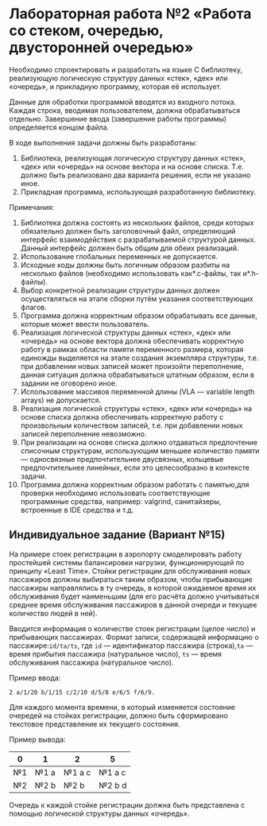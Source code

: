 # Лабораторная работа №2 «Работа со стеком, очередью, двусторонней очередью»

Необходимо спроектировать и разработать на языке C библиотеку, реализующую логическую структуру данных «стек», «дек» или «очередь», и прикладную программу, которая её использует.

Данные для обработки программой вводятся из входного потока. Каждая строка, вводимая пользователем, должна обрабатываться отдельно. Завершение ввода (завершение работы программы) определяется концом файла.

В ходе выполнения задачи должны быть разработаны:

1. Библиотека, реализующая логическую структуру данных «стек», «дек» или «очередь» на основе вектора и на основе списка. Т.е. должно быть реализовано два варианта решения, если не указано иное.
1. Прикладная программа, использующая разработанную библиотеку.

Примечания:

1. Библиотека должна состоять из нескольких файлов, среди которых обязательно должен быть заголовочный файл, определяющий интерфейс взаимодействия с разрабатываемой структурой данных. Данный интерфейс должен быть общим для обеих реализаций.
1. Использование глобальных переменных не допускается.
1. Исходные коды должны быть логичным образом разбиты на несколько файлов (необходимо использовать как\*.c-файлы, так и\*.h-файлы).
1. Выбор конкретной реализации структуры данных должен осуществляться на этапе сборки путём указания соответствующих флагов.
1. Программа должна корректным образом обрабатывать все данные, которые может ввести пользователь.
1. Реализация логической структуры данных «стек», «дек» или «очередь» на основе вектора должна обеспечивать корректную работу в рамках области памяти переменного размера, которая единожды выделяется на этапе создания экземпляра структуры, т.е. при добавлении новых записей может произойти переполнение, данная ситуация должна обрабатываться штатным образом, если в задании не оговорено иное.
1. Использование массивов переменной длины (VLA — variable length arrays) не допускается.
1. Реализация логической структуры «стек», «дек» или «очередь» на основе списка должна обеспечивать корректную работу с произвольным количеством записей, т.е. при добавлении новых записей переполнение невозможно.
1. При реализации на основе списка должно отдаваться предпочтение списочным структурам, использующим меньшее количество памяти — односвязные предпочтительнее двусвязных, кольцевые предпочтительнее линейных, если это целесообразно в контексте задачи.
1. Программа должна корректным образом работать с памятью,для проверки необходимо использовать соответствующие программные средства, например: valgrind, санитайзеры, встроенные в IDE средства и т.д.

## Индивидуальное задание (Вариант №15)

На примере стоек регистрации в аэропорту смоделировать работу простейшей системы балансировки нагрузки, функционирующей по принципу «Least Time». Стойки регистрации для обслуживания новых пассажиров должны выбираться таким образом, чтобы прибывающие пассажиры направлялись в ту очередь, в которой ожидаемое время их обслуживания будет наименьшим (для его расчёта должно учитываться среднее время обслуживания пассажиров в данной очереди и текущее количество людей в ней).

Вводится информация о количестве стоек регистрации (целое число) и прибывающих пассажирах. Формат записи, содержащей информацию о пассажире:`id/ta/ts`, где `id` — идентификатор пассажира (строка),`ta` — время прибытия пассажира (натуральное число), `ts` — время обслуживания пассажира (натуральное число).

Пример ввода:
```
2 a/1/20 b/1/15 c/2/10 d/5/8 e/6/5 f/6/9.
```

Для каждого момента времени, в который изменяется состояние очередей на стойках регистрации, должно быть сформировано текстовое представление их текущего состояния.

Пример вывода:

|0|1|2|5|
|---|---|---|---|
|№1|№1 a|№1 a c|№1 a c|
|№2|№2 b|№2 b|№2 b d|

Очередь к каждой стойке регистрации должна быть представлена с помощью логической структуры данных «очередь».

